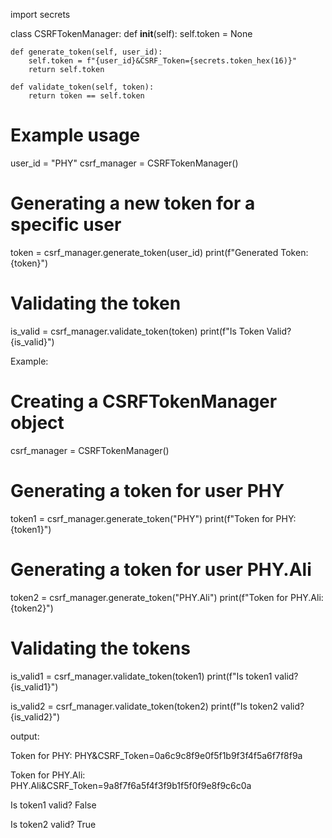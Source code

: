 import secrets

class CSRFTokenManager:
    def __init__(self):
        self.token = None

    def generate_token(self, user_id):
        self.token = f"{user_id}&CSRF_Token={secrets.token_hex(16)}"
        return self.token

    def validate_token(self, token):
        return token == self.token


# Example usage
user_id = "PHY"
csrf_manager = CSRFTokenManager()

# Generating a new token for a specific user
token = csrf_manager.generate_token(user_id)
print(f"Generated Token: {token}")

# Validating the token
is_valid = csrf_manager.validate_token(token)
print(f"Is Token Valid? {is_valid}")



Example:

# Creating a CSRFTokenManager object
csrf_manager = CSRFTokenManager()

# Generating a token for user PHY
token1 = csrf_manager.generate_token("PHY")
print(f"Token for PHY: {token1}")

# Generating a token for user PHY.Ali
token2 = csrf_manager.generate_token("PHY.Ali")
print(f"Token for PHY.Ali: {token2}")

# Validating the tokens
is_valid1 = csrf_manager.validate_token(token1)
print(f"Is token1 valid? {is_valid1}")

is_valid2 = csrf_manager.validate_token(token2)
print(f"Is token2 valid? {is_valid2}")


output:

Token for PHY: PHY&CSRF_Token=0a6c9c8f9e0f5f1b9f3f4f5a6f7f8f9a

Token for PHY.Ali: PHY.Ali&CSRF_Token=9a8f7f6a5f4f3f9b1f5f0f9e8f9c6c0a

Is token1 valid? False

Is token2 valid? True
